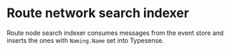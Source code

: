 # Route network search indexer

Route node search indexer consumes messages from the event store and inserts the ones with `Naming.Name` set into Typesense.
